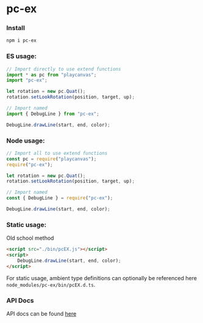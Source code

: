 # pc-ex
### Install

```bash
npm i pc-ex
```

### ES usage:

```ts
// Import directly to use extend functions
import * as pc from "playcanvas";
import "pc-ex";

let rotation = new pc.Quat();
rotation.setLookRotation(position, target, up);

// Import named
import { DebugLine } from "pc-ex";

DebugLine.drawLine(start, end, color);
```

### Node usage:

```js
// Import all to use extend functions
const pc = require("playcanvas");
require("pc-ex");

let rotation = new pc.Quat();
rotation.setLookRotation(position, target, up);

// Import named
const { DebugLine } = require("pc-ex");

DebugLine.drawLine(start, end, color);
```

### Static usage:

Old school method

```html
<script src="./bin/pcEX.js"></script>
<script>
	DebugLine.drawLine(start, end, color);
</script>
```

For static usage, ambient type definitions can optionally be referenced here `node_modules/pc-ex/bin/pcEX.d.ts`.
### API Docs

API docs can be found [here](https://thefbplus.github.io/pc-ex/)